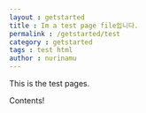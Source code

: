 ```yaml
---
layout : getstarted
title : Im a test page file입니다.
permalink : /getstarted/test
category : getstarted
tags : test html
author : nurinamu
---
```


This is the test pages.

Contents!
